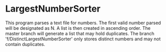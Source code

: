 # LargestNumberSorter
This program parses a text file for numbers.
The first valid number parsed will be designated as N.
A list is then created in ascending order.
The master branch will generate a list that may hold duplicates.
The branch 'f/DistinctLargestNumberSorter' only stores distinct numbers and may not contain duplicates.
